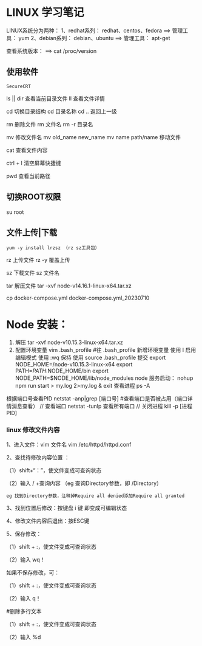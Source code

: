 # LINUX 学习笔记

LINUX系统分为两种：
1、redhat系列： redhat、centos、fedora
==> 管理工具： yum
2、debian系列： debian、ubuntu
==> 管理工具： apt-get

查看系统版本：
==> cat /proc/version



## 使用软件
    SecureCRT
ls || dir  查看当前目录文件
ll 查看文件详情

cd 切换目录结构
   cd 目录名称
   cd .. 返回上一级

rm 删除文件
   rm 文件名
   rm -r 目录名
   
mv 修改文件名
   mv old_name new_name
   mv name path/name  移动文件
   
cat 查看文件内容
  
ctrl + l 清空屏幕快捷键

pwd 查看当前路径

## 切换ROOT权限

su root


## 文件上传|下载
    yum -y install lrzsz （rz sz工具包）	  
rz 上传文件
    rz -y 覆盖上传
	  
sz 下载文件
	sz 文件名

tar 解压文件
   tar -xvf node-v14.16.1-linux-x64.tar.xz 
   
cp docker-compose.yml docker-compose.yml_20230710
	
# Node 安装：
  1. 解压 tar -xvf node-v10.15.3-linux-x64.tar.xz
  2. 配置环境变量 
     vim .bash_profile
       #往 .bash_profile 新增环境变量
       使用 I 启用编辑模式
       使用 :wq 保持
       使用 source .bash_profile 提交
       export NODE_HOME=/node-v10.15.3-linux-x64
       export PATH=$PATH:$NODE_HOME/bin 
       export NODE_PATH=$NODE_HOME/lib/node_modules
node 服务启动：
   nohup npm run start > my.log 2>my.log & exit
   查看进程
   ps -A 
   
根据端口号查看PID
  netstat -anp|grep [端口号]  #查看端口是否被占用（端口详情消息查看）
  // 查看端口
  netstat -tunlp  查看所有端口
  // 关闭进程
  kill -p [进程PID]
	
### linux 修改文件内容

1、进入文件：vim 文件名
	vim /etc/httpd/httpd.conf

2、查找待修改内容位置 ：

（1）shift+“：”，使文件变成可查询状态

（2）输入 / +查询内容 （eg 查询Directory参数，即 /Directory）

	eg 找到Directory参数，注释掉Require all denied添加Require all granted

3、找到位置后修改：按键盘 i 键 即变成可编辑状态

4、修改文件内容后退出：按ESC键

5、保存修改：

（1）shift + :，使文件变成可查询状态

（2）输入 wq！

如果不保存修改，可：

（1）shift + :，使文件变成可查询状态

（2）输入 q！


#删除多行文本

（1）shift + :，使文件变成可查询状态

（2）输入 %d